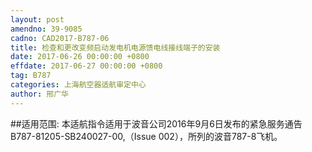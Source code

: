 ```yaml
---
layout: post
amendno: 39-9085
cadno: CAD2017-B787-06
title: 检查和更改变频启动发电机电源馈电线接线端子的安装
date: 2017-06-26 00:00:00 +0800
effdate: 2017-06-27 00:00:00 +0800
tag: B787
categories: 上海航空器适航审定中心
author: 邢广华
---
```


##适用范围:
本适航指令适用于波音公司2016年9月6日发布的紧急服务通告B787-81205-SB240027-00,（Issue 002），所列的波音787-8飞机。

